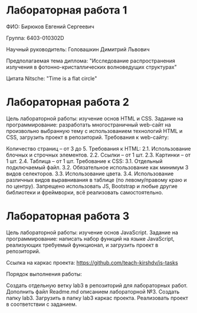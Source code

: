 # Лабораторная работа 1

ФИО: Бирюков Евгений Сергеевич

Группа: 6403-010302D

Научный руководитель: Головашкин Димитрий Львович

Предполагаемая тема диплома: "Исследование распространения излучения в фотонно-кристаллических волноведущих структурах"

Цитата Nitsche: "Time is a flat circle"

# Лабораторная работа 2

Цель лабораторной работы: изучение основ HTML и CSS. Задание на программирование: разработать многостраничный web-сайт на произвольно выбранную тему с использованием технологий HTML и CSS, загрузить проект в репозиторий. Требования к web-сайту:

Количество страниц – от 3 до 5.
Требования к HTML: 2.1. Использование блочных и строчных элементов. 2.2. Ссылки – от 1 шт. 2.3. Картинки – от 1 шт. 2.4. Таблица – от 1 шт.
Требование к CSS: 3.1. Отдельный подключаемый файл. 3.2. Обязательное использование как минимум 3 видов селекторов. 3.3. Использование цвета. 3.4. Использование различных видов выравнивания в таблице (по левому/правому краю и по центру).
Запрещено использовать JS, Bootstrap и любые другие библиотеки и фреймворки, всё реализовать самостоятельно.

# Лабораторная работа 3

Цель лабораторной работы: изучение основ JavaScript. Задание на программирование: написать набор функций на языке JavaScript, реализующих требуемый функционал, и загрузить проект в репозиторий.

Ссылка на каркас проекта: https://github.com/teach-kirshdv/js-tasks

Порядок выполнения работы:

Создать отдельную ветку lab3 в репозиторий для лабораторных работ.
Дополнить файл Readme.md описанием лабораторной №3.
Создать папку lab3.
Загрузить в папку lab3 каркас проекта.
Реализовать проект в соответствии с заданием.

